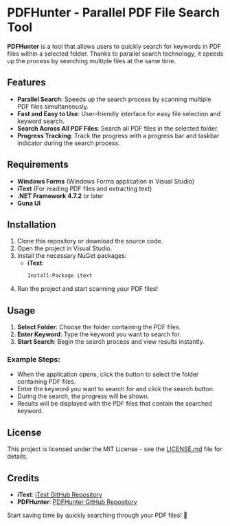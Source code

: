 # PDFHunter - Parallel PDF File Search Tool

**PDFHunter** is a tool that allows users to quickly search for keywords in PDF files within a selected folder. Thanks to parallel search technology, it speeds up the process by searching multiple files at the same time.

## Features

- **Parallel Search**: Speeds up the search process by scanning multiple PDF files simultaneously.
- **Fast and Easy to Use**: User-friendly interface for easy file selection and keyword search.
- **Search Across All PDF Files**: Search all PDF files in the selected folder.
- **Progress Tracking**: Track the progress with a progress bar and taskbar indicator during the search process.

## Requirements

- **Windows Forms** (Windows Forms application in Visual Studio)
- **iText** (For reading PDF files and extracting text)
- **.NET Framework 4.7.2** or later
- **Guna UI** 

## Installation

1. Clone this repository or download the source code.
2. Open the project in Visual Studio.
3. Install the necessary NuGet packages:
   - **iText**:
     ```bash
     Install-Package itext
     ```
4. Run the project and start scanning your PDF files!

## Usage

1. **Select Folder**: Choose the folder containing the PDF files.
2. **Enter Keyword**: Type the keyword you want to search for.
3. **Start Search**: Begin the search process and view results instantly.

### Example Steps:

- When the application opens, click the button to select the folder containing PDF files.
- Enter the keyword you want to search for and click the search button.
- During the search, the progress will be shown.
- Results will be displayed with the PDF files that contain the searched keyword.

## License

This project is licensed under the MIT License - see the [LICENSE.md](LICENSE.txt) file for details.

## Credits

- **iText**: [iText GitHub Repository](https://github.com/itext/itext7)
- **PDFHunter**: [PDFHunter GitHub Repository](https://github.com/htunc29/PDFHunter)

Start saving time by quickly searching through your PDF files! 🚀
